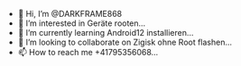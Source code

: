 - 👋 Hi, I’m @DARKFRAME868
- 👀 I’m interested in Geräte rooten...
- 🌱 I’m currently learning Android12 installieren...
- 💞️ I’m looking to collaborate on Zigisk ohne Root flashen...
- 📫 How to reach me +41795356068...

<!---
DARKFRAME868/DARKFRAME868 is a ✨ special ✨ repository because its `README.md` (this file) appears on your GitHub profile.
You can click the Preview link to take a look at your changes.
--->
